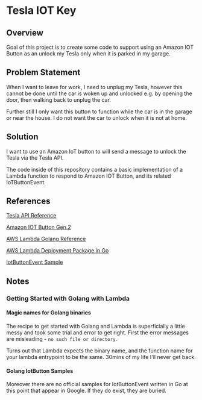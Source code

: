 # Tesla IOT Key

## Overview
Goal of this project is to create some code to support 
using an Amazon IOT Button as an unlock my Tesla only
when it is parked in my garage.

## Problem Statement
When I want to leave for work, I need to unplug my Tesla,
however this cannot be done until the car is woken up and unlocked e.g.
by opening the door, then walking back to unplug the car.

Further still I only want this button to function while the 
car is in the garage or near the house.  I do not want the 
car to unlock when it is not at home.

## Solution
I want to use an Amazon IoT button to will send a message 
to unlock the Tesla via the Tesla API.

The code inside of this repository contains a basic implementation
of a Lambda function to respond to Amazon IOT Button, and its related 
IoTButtonEvent.

## References
[Tesla API Reference](https://tesla-api.timdorr.com)

[Amazon IOT Button Gen.2](https://www.amazon.com/AWS-IoT-Button-2nd-Generation/dp/B01KW6YCIM)

[AWS Lambda Golang Reference](https://docs.aws.amazon.com/lambda/latest/dg/go-programming-model.html)

[AWS Lambda Deployment Package in Go](https://docs.aws.amazon.com/lambda/latest/dg/lambda-go-how-to-create-deployment-package.html)

[IotButtonEvent Sample](https://muzigram.muzigen.net/2018/06/iotbutton-go-firebase-golang-lambda.html)

## Notes
### Getting Started with Golang with Lambda

#### Magic names for Golang binaries
The recipe to get started with Golang and Lambda is superficially a little messy and took some trial and error to get right.
First the error messages are misleading - ```no such file or directory```.

Turns out that Lambda expects the binary name, and the function name 
for your lambda entrypoint to be the same.  30mins of my
life I'll never get back.

#### Golang IotButton Samples
Moreover there are no official samples for IotButtonEvent written in Go at this point that appear in Google.
If they do exist, they are buried.


